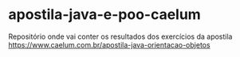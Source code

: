 # apostila-java-e-poo-caelum
Repositório onde vai conter os resultados dos exercícios da apostila https://www.caelum.com.br/apostila-java-orientacao-objetos
